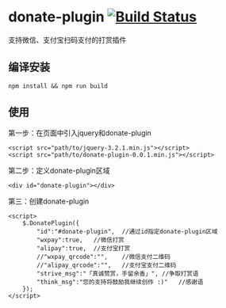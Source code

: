# donate-plugin [![Build Status](https://travis-ci.org/One2r/donate-plugin.svg?branch=master)](https://travis-ci.org/One2r/donate-plugin)
支持微信、支付宝扫码支付的打赏插件

## 编译安装
```
npm install && npm run build
```

## 使用
第一步：在页面中引入jquery和donate-plugin
```
<script src="path/to/jquery-3.2.1.min.js"></script>
<script src="path/to/donate-plugin-0.0.1.min.js"></script>
```

第二步：定义donate-plugin区域
```
<div id="donate-plugin"></div>
```

第三：创建donate-plugin
```
<script>
    $.DonatePlugin({
        "id":"#donate-plugin",  //通过id指定donate-plugin区域
        "wxpay":true,   //微信打赏
        "alipay":true,  //支付宝打赏
        //"wxpay_qrcode":"",    //微信支付二维码
        //"alipay_qrcode":"",   //支付宝支付二维码
        "strive_msg":"「真诚赞赏，手留余香」", //争取打赏语
        "think_msg":"您的支持将鼓励我继续创作 :)"   //感谢语
    });
</script>
```